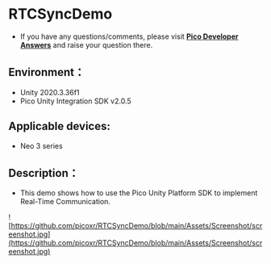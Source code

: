 # RTCSyncDemo

- If you have any questions/comments, please visit [**Pico Developer Answers**](https://devanswers.pico-interactive.com/) and raise your question there. 

## Environment：

- Unity 2020.3.36f1
- Pico Unity Integration SDK v2.0.5

## Applicable devices:

- Neo 3 series

## Description：

-  This demo shows how to use the Pico Unity Platform SDK to implement Real-Time Communication. 

![https://github.com/picoxr/RTCSyncDemo/blob/main/Assets/Screenshot/screenshot.jpg](https://github.com/picoxr/RTCSyncDemo/blob/main/Assets/Screenshot/screenshot.jpg)
